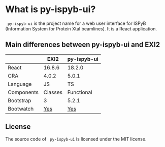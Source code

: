 # What is py-ispyb-ui?

` py-ispyb-ui` is the project name for a web user interface for ISPyB (Information System for Protein Xtal beamlines). It is a React application.

## Main differences between py-ispyb-ui and EXI2

|            | EXI2                           | py-ispyb-ui                          |
| ---------- | ------------------------------ | ------------------------------------ |
| React      | 16.8.6                         | 18.2.0                               |
| CRA        | 4.0.2                          | 5.0.1                                |
| Language   | JS                             | TS                                   |
| Components | Classes                        | Functional                           |
| Bootstrap  | 3                              | 5.2.1                                |
| Bootwatch  | [Yes](https://bootswatch.com/) | [Yes](https://bootswatch.com/)       |

## License

The source code of ` py-ispyb-ui` is licensed under the MIT license.
